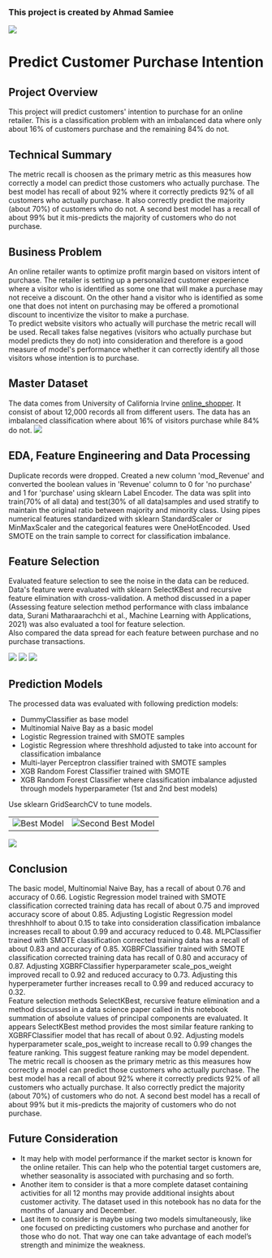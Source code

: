 ### This project is created by Ahmad Samiee

<img src="Visuals/online_shopping.jpeg">

# Predict Customer Purchase Intention

## Project Overview

This project will predict customers' intention to purchase for an online retailer. This is a classification problem with an imbalanced data where only about 16% of customers purchase and the remaining 84% do not.

## Technical Summary
The metric recall is choosen as the primary metric as this measures how correctly a model can predict those customers who actually purchase. The best model has recall of about 92% where it correctly predicts 92% of all customers who actually purchase.  It also correctly predict the majority (about 70%) of customers who do not.  A second best model has a recall of about 99% but it mis-predicts the majority of customers who do not purchase. 

## Business Problem
An online retailer wants to optimize profit margin based on visitors intent of purchase. The retailer is setting up a personalized customer experience where a visitor who is identified as some one that will make a purchase may not receive a discount. On the other hand a visitor who is identified as some one that does not intent on purchasing may be offered a promotional discount to incentivize the visitor to make a purchase.<br>
To predict website visitors who actually will purchase the metric recall will be used. Recall takes false negatives (visitors who actually purchase but model predicts they do not) into consideration and therefore is a good measure of model's performance whether it can correctly identify all those visitors whose intention is to purchase.<br>

## Master Dataset
The data comes from University of California Irvine [online_shopper](https://archive.ics.uci.edu/ml/datasets/Online+Shoppers+Purchasing+Intention+Dataset). It consist of about 12,000 records all from different users.  The data has an imbalanced classification where about 16% of visitors purchase while 84% do not.
<img src="Visuals/class_imbalance.jpeg">

## EDA, Feature Engineering and Data Processing
Duplicate records were dropped. Created a new column 'mod_Revenue' and converted the boolean values in 'Revenue' column to 0 for 'no purchase' and 1 for 'purchase' using sklearn Label Encoder. The data was split into train(70% of all data) and test(30% of all data)samples and used stratify to maintain the original ratio between majority and minority class.  Using pipes numerical features standardized with sklearn StandardScaler or MinMaxScaler and the categorical features were OneHotEncoded. Used SMOTE on the train sample to correct for classification imbalance. 

## Feature Selection
Evaluated feature selection to see the noise in the data can be reduced. Data's feature were evaluated with sklearn SelectKBest and recursive feature elimination with cross-validation. A method discussed in a paper (Assessing feature selection method performance with class imbalance data, Surani Matharaarachchi et al., Machine Learning with Applications, 2021) was also evaluated a tool for feature selection.<br>
Also compared the data spread for each feature between purchase and no purchase transactions.

<img src= "Visuals/selectkbest.jpeg">
<img src= "Visuals/rfecv.jpeg">
<img src= "Visuals/savpcl.jpeg">

## Prediction Models
The processed data was evaluated with following prediction models:<br>
* DummyClassifier as base model
* Multinomial Naive Bay as a basic model
* Logistic Regression trained with SMOTE samples
* Logistic Regression where threshhold adjusted to take into account for classification imbalance
* Multi-layer Perceptron classifier trained with SMOTE samples
* XGB Random Forest Classifier trained with SMOTE
* XGB Random Forest Classifier where classification imbalance adjusted through models hyperparameter (1st and 2nd best models)

Use sklearn GridSearchCV to tune models.

<table><tr>
<td> <img src="Visuals/XGBRFClassifier_recall=0.92.jpeg" alt="Best Model"/></td>
<td> <img src="Visuals/XGBRFClassifier_recall=0.99.jpeg" alt="Second Best Model" /></td>
</tr></table>

<img src="Visuals/xgbrf.jpeg">

## Conclusion
The basic model, Multinomial Naive Bay, has a recall of about 0.76 and accuracy of 0.66.  Logistic Regression model trained with SMOTE classification corrected training data has recall of about 0.75 and improved accuracy score of about 0.85. Adjusting Logistic Regression model threshhholf to about 0.15 to take into consideration classification imbalance increases recall to about 0.99 and accuracy reduced to 0.48. MLPClassifier trained with SMOTE classification corrected training data has a recall of about 0.83 and accuracy of 0.85.  XGBRFClassifier trained with SMOTE classification corrected training data has recall of 0.80 and accuracy of 0.87. Adjusting XGBRFClassifier hyperparameter scale_pos_weight improved recall to 0.92 and reduced accuracy to 0.73.  Adjusting this hyperperameter further increases recall to 0.99 and reduced accuracy to 0.32.<br>
Feature selection methods SelectKBest, recursive feature elimination and a method discussed in a data science paper called in this notebook summation of absolute values of principal components are evaluated. It appears SelectKBest method provides the most similar feature ranking to XGBRFClassifier model that has recall of about 0.92.  Adjusting models hyperparameter scale_pos_weight to increase recall to 0.99 changes the feature ranking.  This suggest feature ranking may be model dependent.<br>
The metric recall is choosen as the primary metric as this measures how correctly a model can predict those customers who actually purchase. The best model has a recall of about 92% where it correctly predicts 92% of all customers who actually purchase.  It also correctly predict the majority (about 70%) of customers who do not.  A second best model has a recall of about 99% but it mis-predicts the majority of customers who do not purchase. 

## Future Consideration
* It may help with model performance if the market sector is known for the online retailer. This can help who the potential target customers are, whether seasonality is associated with purchasing and so forth.
* Another item to consider is that a more complete dataset containing activities for all 12 months may provide additional insights about customer activity. The dataset used in this notebook has no data for the months of January and December.
* Last item to consider is maybe using two models simultaneously, like one focused on predicting customers who purchase and another for those who do not. That way one can take advantage of each model’s strength and minimize the weakness.





